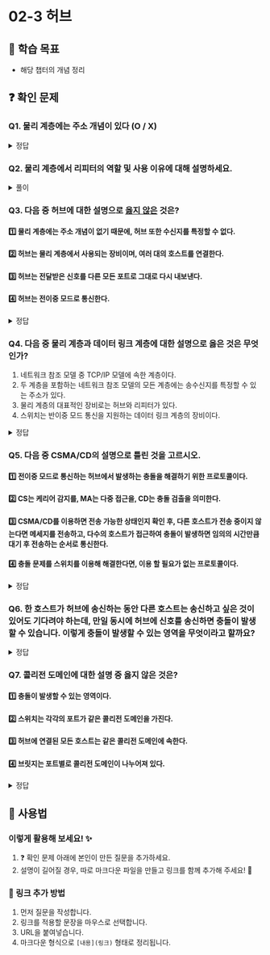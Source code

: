 # 02-3 허브

## 📌 학습 목표
- 해당 챕터의 개념 정리

## ❓ 확인 문제

### Q1. 물리 계층에는 주소 개념이 있다 (O / X)

<details>
<summary>정답</summary>

#### O
물리 계층에는 주소 개념이 없습니다.
물리 계층에서는 단지 호스트와 통신 매체 간의 연결과 통신 매체상의 송수신이 이루어질 뿐입니다.

데이터 링크 계층에서는 주소 개념 O

데이터링크 계층의 장비나  이상 계층의 장비들에서는 송수신지를 특정할 수 있고
주소를 바탕으로 송수신되는 정보에 대한 조작과 판단을 할 수 있습니다.

---

</details>

### Q2. 물리 계층에서 리피터의 역할 및 사용 이유에 대해 설명하세요.

<details>
<summary>풀이</summary>

- 케이블의 경우 길이가 길어질수록 전체 저항이 증가하여 전류가 낮아지기 때문에 신호 세기가 약해지고, 주변의 전자기장으로부터 영향을 받을 수 있는 면적이 늘어나 외부 노이즈가 신호에 혼입될 가능성이 높아집니다. 
- 이를 방지하기 위해 리피터를 사용하면 약해진 전기 신호를 증폭시켜주는 역할을 수행합니다.

</details>

### Q3. 다음 중 허브에 대한 설명으로 <U>옳지 않은</U> 것은?

#### 1️⃣ 물리 계층에는 주소 개념이 없기 때문에, 허브 또한 수신지를 특정할 수 없다.

#### 2️⃣ 허브는 물리 계층에서 사용되는 장비이며, 여러 대의 호스트를 연결한다.

#### 3️⃣ 허브는 전달받은 신호를 다른 모든 포트로 그대로 다시 내보낸다.

#### 4️⃣ 허브는 전이중 모드로 통신한다.

<details>
<summary>정답</summary>

#### 4️⃣ 허브는 전이중 모드로 통신한다.

- 허브는 데이터를 한 번에 한 방향으로만 전송할 수 있는 반이중 모드로 통신합니다.

- 전이중 모드는 데이터 송수신이 동시에 양방향으로 진행될 수 있는 통신 방식이며, 데이터 링크 계층 장비인 스위치가 전이중 모드로 통신합니다.

- 허브가 반이중 통신을 지원하기 떄문에, 동시에 허브로 신호를 송신할 때 충돌이 발생하게 됩니다. 이를 해결하기 위해 충돌이 발생할 수 있는 영역인 콜리전 도메인을 줄이거나 CSMA/CD 프로토콜을 사용할 수 있습니다.

---

</details>

### Q4. 다음 중 물리 계층과 데이터 링크 계층에 대한 설명으로 옳은 것은 무엇인가?

1. 네트워크 참조 모델 중 TCP/IP 모델에 속한 계층이다.
2. 두 계층을 포함하는 네트워크 참조 모델의 모든 계층에는 송수신지를 특정할 수 있는 주소가 있다.
3. 물리 계층의 대표적인 장비로는 허브와 리피터가 있다.
4. 스위치는 반이중 모드 통신을 지원하는 데이터 링크 계층의 장비이다.

<details>
<summary>정답</summary>

#### ③ 물리 계층의 대표적인 장비로는 허브와 리피터가 있다.

#### 해설
- ① 네트워크 참조 모델 중 TCP/IP 모델에 속한 계층이다.
<br> → ❌ 오답: 물리 계층(Physical Layer)과 데이터 링크 계층(Data Link Layer)은 OSI 7계층 모델에 속하는 계층이다.
<br> TCP/IP 모델은 **네 개의 계층(네트워크 인터페이스, 인터넷, 전송, 응용 계층)**으로 이루어져 있으며, 물리 계층과 데이터 링크 계층은 TCP/IP 모델에서는 네트워크 인터페이스 계층(Network Interface Layer)에 포함된다.
- ② 두 계층을 포함하는 네트워크 참조 모델의 모든 계층에는 송수신지를 특정할 수 있는 주소가 있다.
<br> → ❌ 오답: **물리 계층(Physical Layer)**은 단순히 신호(전기적/광학적 신호)를 전송하는 역할을 담당하며, 주소 개념이 없다.
<br> **데이터 링크 계층(Data Link Layer)**에서는 MAC 주소(물리 주소)가 사용되지만, 모든 계층이 주소를 가지는 것은 아니다.
<br> 따라서 네트워크 계층 이상의 계층에서나 송수신지를 특정할 수 있는 주소(IP 주소, MAC 주소 등)가 사용된다.
- ③ 물리 계층의 대표적인 장비로는 허브와 리피터가 있다.
<br> → ✅ 정답: 허브(Hub): 여러 장치를 물리적으로 연결하여 신호를 전달하는 장비
<br> 리피터(Repeater): 약해진 신호를 증폭하여 더 멀리 전송할 수 있도록 돕는 장비
<br> 이들은 물리 계층(1계층)에 속하는 네트워크 장비로, 데이터를 단순히 전기적 신호로 중계하는 역할을 한다.
- ④ 스위치는 반이중 모드 통신을 지원하는 데이터 링크 계층의 장비이다.
<br> → ❌ 오답: **스위치(Switch)**는 데이터 링크 계층(2계층) 장비로, MAC 주소를 기반으로 프레임을 전달한다. 그러나 대부분의 스위치는 전이중(Full-Duplex) 통신을 지원하며, 반이중(Half-Duplex) 모드만 지원하는 것은 아니다. 반이중 모드는 공유 네트워크 환경(예: 허브)에서 흔히 사용되며, 스위치는 일반적으로 전이중 모드로 동작한다.

---

</details>


### Q5. 다음 중 CSMA/CD의 설명으로 틀린 것을 고르시오.

#### 1️⃣ 전이중 모드로 통신하는 허브에서 발생하는 충돌을 해결하기 위한 프로토콜이다.

#### 2️⃣ CS는 케리어 감지를, MA는 다중 접근을, CD는 충돌 검출을 의미한다.

#### 3️⃣ CSMA/CD를 이용하면 전송 가능한 상태인지 확인 후, 다른 호스트가 전송 중이지 않는다면 메세지를 전송하고, 다수의 호스트가 접근하여 충돌이 발생하면 임의의 시간만큼 대기 후 전송하는 순서로 통신한다.

#### 4️⃣ 충돌 문제를 스위치를 이용해 해결한다면, 이용 할 필요가 없는 프로토콜이다.

<details>
<summary>정답</summary>

#### 1️⃣ 전이중 모드로 통신하는 허브에서 발생하는 충돌을 해결하기 위한 프로토콜이다.

#### 해설
- 허브는 전이중 모드가 아닌, 반이중 모드를 이용해서 통신한다.

</details>


### Q6. 한 호스트가 허브에 송신하는 동안 다른 호스트는 송신하고 싶은 것이 있어도 기다려야 하는데, 만일 동시에 허브에 신호를 송신하면 충돌이 발생할 수 있습니다. 이렇게 충돌이 발생할 수 있는 영역을 무엇이라고 할까요?

<details>
<summary>정답</summary>

#### 콜리전 도메인(Collesion domain)

#### 해설

- 허브 : 반이중 통신(한 번에 한 방향으로만 전송하는 통신 방식)을 지원함
- 허브에 연결된 모든 호스트는 같은 콜리전 도메인에 속함
- 허브에 호스트가 많이 연결되어 있을수록 충돌 발생 가능성 높음
- 이러한 충돌 문제를 해결하기 위한 방법
    <br> 1. CSMA/CD 프로토콜 사용
    <br> 2. 스위치 장비 사용
 
</details>


### Q7. 콜리전 도메인에 대한 설명 중 옳지 않은 것은?

#### 1️⃣ 충돌이 발생할 수 있는 영역이다.
#### 2️⃣ 스위치는 각각의 포트가 같은 콜리전 도메인을 가진다.
#### 3️⃣ 허브에 연결된 모든 호스트는 같은 콜리전 도메인에 속한다.
#### 4️⃣ 브릿지는 포트별로 콜리전 도메인이 나누어져 있다.

<details>
<summary>정답</summary>

#### 2️⃣ : 스위치는 각각의 포트가 각각의 서로 다른 콜리전 도메인 가짐
- 허브는 콜리전 도메인을 나눠주지 못하지만 스위치와 브릿지는 콜리전 도메인 나눌 수 있음
- 콜리전 도메인 범위가 클수록 충돌 발생할 가능성 높아짐
- 허브의 넓은 콜리전 도메인으로 인한 충돌 문제 해결하려면 CSMA/CD 프로토콜 사용 

</details>

## 📝 사용법  
### 이렇게 활용해 보세요! ✨  
1. ❓ 확인 문제 아래에 본인이 만든 질문을 추가하세요.  
2. 설명이 길어질 경우, 따로 마크다운 파일을 만들고 링크를 함께 추가해 주세요! 🔗  

### 🔗 링크 추가 방법  
1. 먼저 질문을 작성합니다.  
2. 링크를 적용할 문장을 마우스로 선택합니다.  
3. URL을 붙여넣습니다.  
4. 마크다운 형식으로 `[내용](링크)` 형태로 정리됩니다.  

